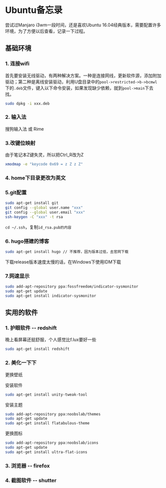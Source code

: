 # Ubuntu备忘录


尝试过Manjaro i3wm一段时间，还是喜欢Ubuntu 16.04经典版本，需要配置许多环境，为了方便以后查看，记录一下过程。

## 基础环境

### 1. 连接wifi

首先要安装无线驱动，有两种解决方案。一种是连接网线，更新软件源，添加附加驱动；第二种是离线安装驱动，利用U盘目录中的`pool->restricted->b->bcmwl`下的`.deb`文件，键入以下命令安装，如果发现缺少依赖，就到`pool->main`下去找。

```bash
sudo dpkg -i xxx.deb
```

### 2. 输入法

搜狗输入法 或 Rime

### 3.改键位映射

由于笔记本Z键失灵，所以把Ctrl_R改为Z

```bash
xmodmap -e "keycode 0x69 = z Z z Z"
```

### 4. home下目录更改为英文


### 5.git配置

```bash
sudo apt-get install git
git config --global user.name "xxx"
git config --global user.email "xxx"
ssh-keygen -C "xxx" -t rsa
```

`cd ~/.ssh`，复制`id_rsa.pub的内容`

### 6. hugo搭建的博客

```bash
sudo apt-get install hugo // 不推荐，因为版本过低，去官网下载
```
下载release版本速度太慢的话，在Windows下使用IDM下载
### 7.网速显示

```bash
sudo add-apt-repository ppa:fossfreedom/indicator-sysmonitor
sudo apt-get update
sudo apt-get install indicator-sysmonitor
```



## 实用的软件

### 1. 护眼软件 -- redshift

晚上看屏幕还挺舒服，个人感觉比f.lux要好一些

```bash
sudo apt-get install redshift
```

### 2. 美化一下下

更换壁纸

安装软件

```bash
sudo apt-get install unity-tweak-tool
```

安装主题

```bash
sudo add-apt-repository ppa:noobslab/themes
sudo apt-get update
sudo apt-get install flatabulous-theme
```

更换图标

```bash
sudo add-apt-repository ppa:noobslab/icons
sudo apt-get update
sudo apt-get install ultra-flat-icons
```

### 3. 浏览器 -- firefox

### 4. 截图软件 -- shutter


